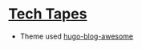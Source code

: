 # [Tech Tapes](https://ohaddahan.github.io/tech-rant/)

* Theme used [hugo-blog-awesome](https://github.com/hugo-sid/hugo-blog-awesome)